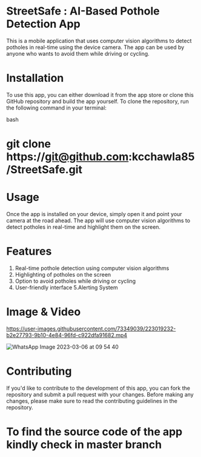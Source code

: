 
# StreetSafe :  AI-Based Pothole Detection App
This is a mobile application that uses computer vision algorithms to detect potholes in real-time using the device camera. The app can be used by anyone who wants to avoid them while driving or cycling.

# Installation
To use this app, you can either download it from the app store or clone this GitHub repository and build the app yourself. To clone the repository, run the following command in your terminal:

bash
# git clone https://git@github.com:kcchawla85/StreetSafe.git

# Usage
Once the app is installed on your device, simply open it and point your camera at the road ahead. The app will use computer vision algorithms to detect potholes in real-time and highlight them on the screen. 

# Features
1. Real-time pothole detection using computer vision algorithms
2. Highlighting of potholes on the screen
3. Option to avoid potholes while driving or cycling
4. User-friendly interface
5.Alerting System

# Image & Video


https://user-images.githubusercontent.com/73349039/223019232-b2e27793-9b10-4e84-96fd-c922dfa91682.mp4

![WhatsApp Image 2023-03-06 at 09 54 40](https://user-images.githubusercontent.com/73349039/223019250-5f8ac210-4c72-4b84-bd1b-4e5eac91de42.jpg)


# Contributing
If you'd like to contribute to the development of this app, you can fork the repository and submit a pull request with your changes. Before making any changes, please make sure to read the contributing guidelines in the repository.

# To find the source code of the app kindly check in master branch


